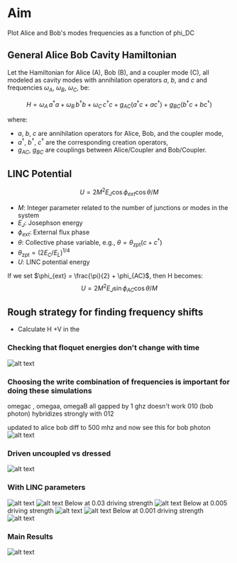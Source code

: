 # Aim 
Plot Alice and Bob's modes frequencies as a function of phi_DC


## General Alice Bob Cavity Hamiltonian

Let the Hamiltonian for Alice (A), Bob (B), and a coupler mode (C), all modeled as cavity modes with annihilation operators $a$, $b$, and $c$ and frequencies $\omega_A$, $\omega_B$, $\omega_C$, be:

$$
H = \omega_A\, a^\dagger a + \omega_B\, b^\dagger b + \omega_C\, c^\dagger c  + g_{AC} (a^\dagger c + a c^\dagger) + g_{BC} (b^\dagger c + b c^\dagger)
$$

where:
- $a$, $b$, $c$ are annihilation operators for Alice, Bob, and the coupler mode,
- $a^\dagger$, $b^\dagger$, $c^\dagger$ are the corresponding creation operators,
- $g_{AC}$, $g_{BC}$ are couplings between Alice/Coupler and Bob/Coupler.

## LINC Potential 
$$U = 2M^2E_J \cos{\phi_{ext}}\cos{\theta/M}$$
- $M$: Integer parameter related to the number of junctions or modes in the system  
- $E_J$: Josephson energy  
- $\phi_{ext}$: External flux phase  
- $\theta$: Collective phase variable, e.g., $\theta = \theta_{\mathrm{zpt}} (c + c^\dagger)$  
- $\theta_{\mathrm{zpt}} = (2E_C/E_L)^{1/4}$
- $U$: LINC potential energy

If we set $\phi_{ext} = \frac{\pi}{2} + \phi_{AC}$, then H becomes:
$$
U = 2M^2E_J \sin{\phi_{AC}}\cos{\theta/M}
$$

## Rough strategy for finding frequency shifts 
- Calculate H +V in the 


### Checking that floquet energies don't change with time 
![alt text](image.png)


### Choosing the write combination of frequencies is important for doing these simulations
omegac , omegaa, omegaB all gapped by 1 ghz doesn't work 
010 (bob photon) hybridizes strongly with 012

updated to alice bob diff to 500 mhz and now see this for bob photon 
![alt text](image-1.png)

### Driven uncoupled vs dressed 
![alt text](image-2.png)

### With LINC parameters
![alt text](image-3.png)
![alt text](image-4.png)
Below at 0.03 driving strength 
![alt text](image-5.png)
Below at 0.005 driving strength
![alt text](image-7.png)
![alt text](image-6.png)
Below at 0.001 driving strength 
![alt text](image-8.png)

### Main Results 
![alt text](image-9.png)

